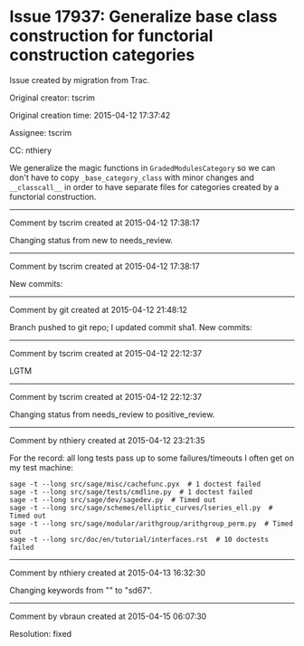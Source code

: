 # Issue 17937: Generalize base class construction for functorial construction categories

Issue created by migration from Trac.

Original creator: tscrim

Original creation time: 2015-04-12 17:37:42

Assignee: tscrim

CC:  nthiery

We generalize the magic functions in `GradedModulesCategory` so we can don't have to copy `_base_category_class` with minor changes and `__classcall__` in order to have separate files for categories created by a functorial construction.


---

Comment by tscrim created at 2015-04-12 17:38:17

Changing status from new to needs_review.


---

Comment by tscrim created at 2015-04-12 17:38:17

New commits:


---

Comment by git created at 2015-04-12 21:48:12

Branch pushed to git repo; I updated commit sha1. New commits:


---

Comment by tscrim created at 2015-04-12 22:12:37

LGTM


---

Comment by tscrim created at 2015-04-12 22:12:37

Changing status from needs_review to positive_review.


---

Comment by nthiery created at 2015-04-12 23:21:35

For the record: all long tests pass up to some failures/timeouts I often get on my test machine:

```
sage -t --long src/sage/misc/cachefunc.pyx  # 1 doctest failed
sage -t --long src/sage/tests/cmdline.py  # 1 doctest failed
sage -t --long src/sage/dev/sagedev.py  # Timed out
sage -t --long src/sage/schemes/elliptic_curves/lseries_ell.py  # Timed out
sage -t --long src/sage/modular/arithgroup/arithgroup_perm.py  # Timed out
sage -t --long src/doc/en/tutorial/interfaces.rst  # 10 doctests failed
```



---

Comment by nthiery created at 2015-04-13 16:32:30

Changing keywords from "" to "sd67".


---

Comment by vbraun created at 2015-04-15 06:07:30

Resolution: fixed
